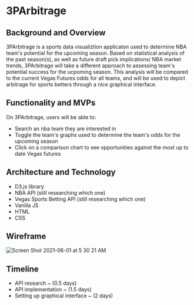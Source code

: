 # 3PArbitrage

## Background and Overview
3PArbitrage is a sports data visualiztion applicaton used to determine NBA team's potential for the upcoming season. Based on statistical analysis of the past season(s), as well as future draft pick implications/ NBA market trends, 3PArbitrage will take a different approach to assessing team's potential success for the ucpoming season. This analysis will be compared to the current Vegas Futures odds for all teams, and will be used to depict arbitrage for sports betters through a nice graphical interface.
  
## Functionality and MVPs
On 3PArbitrage, users will be able to:
* Search an nba team they are interested in
* Toggle the team's graphs used to determine the team's odds for the upcoming season
* Click on a comparison chart to see opportunities against the most up to date Vegas futures

## Architecture and Technology
- D3.js library
- NBA API (still researching which one)
- Vegas Sports Betting API (still researching which one)
- Vanilla JS
- HTML
- CSS

## Wireframe
![Screen Shot 2021-06-01 at 5 30 21 AM](https://user-images.githubusercontent.com/76493900/120301052-7fcfa980-c29a-11eb-9d1c-b36e797415b6.png)

## Timeline
* API research ~ (0.5 days)
* API implementation ~ (1.5 days)
* Setting up graphical interface ~ (2 days)


